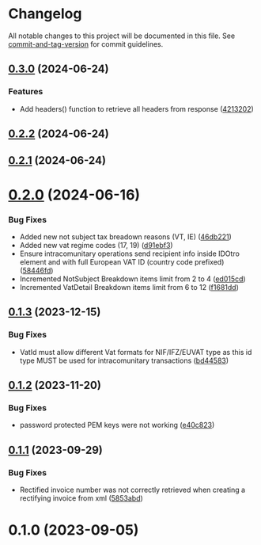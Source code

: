 # Changelog

All notable changes to this project will be documented in this file. See [commit-and-tag-version](https://github.com/absolute-version/commit-and-tag-version) for commit guidelines.

## [0.3.0](https://github.com/Barnetik/tbai-php-lib/compare/v0.2.2...v0.3.0) (2024-06-24)


### Features

* Add headers() function to retrieve all headers from response ([4213202](https://github.com/Barnetik/tbai-php-lib/commit/42132020d21f68f17218763dbafcf87d4884968e))

## [0.2.2](https://github.com/Barnetik/tbai-php-lib/compare/v0.2.1...v0.2.2) (2024-06-24)

## [0.2.1](https://github.com/Barnetik/tbai-php-lib/compare/v0.2.0...v0.2.1) (2024-06-24)



# [0.2.0](https://github.com/Barnetik/tbai-php-lib/compare/v0.1.3...v0.2.0) (2024-06-16)


### Bug Fixes

* Added new not subject tax breadown reasons (VT, IE) ([46db221](https://github.com/Barnetik/tbai-php-lib/commit/46db2213f63c371eaf38aea365016d5c690586c2))
* Added new vat regime codes (17, 19) ([d91ebf3](https://github.com/Barnetik/tbai-php-lib/commit/d91ebf368fcb13c740e5193c2ef566f28e502eac))
* Ensure intracomunitary operations send recipient info inside IDOtro element and with full European VAT ID (country code prefixed) ([58446fd](https://github.com/Barnetik/tbai-php-lib/commit/58446fdc30e47ff572e010d400ba231aa3eebb57))
* Incremented NotSubject Breakdown items limit from 2 to 4 ([ed015cd](https://github.com/Barnetik/tbai-php-lib/commit/ed015cd37bf14aed602d0b8701c3d482c4b46d41))
* Incremented VatDetail Breakdown items limit from 6 to 12 ([f1681dd](https://github.com/Barnetik/tbai-php-lib/commit/f1681ddb612c7df814da5071c3f0aeae74eb5ea9))



## [0.1.3](https://github.com/Barnetik/tbai-php-lib/compare/v0.1.2...v0.1.3) (2023-12-15)


### Bug Fixes

* VatId must allow different Vat formats for NIF/IFZ/EUVAT type as this id type MUST be used for intracomunitary transactions ([bd44583](https://github.com/Barnetik/tbai-php-lib/commit/bd445838ecb74c9aa9d8379d0d1b3339661bf664))



## [0.1.2](https://github.com/Barnetik/tbai-php-lib/compare/v0.1.1...v0.1.2) (2023-11-20)


### Bug Fixes

* password protected PEM keys were not working ([e40c823](https://github.com/Barnetik/tbai-php-lib/commit/e40c8230b4962e20a862225685c8f34ea7f50699))



## [0.1.1](https://github.com/Barnetik/tbai-php-lib/compare/v0.1.0...v0.1.1) (2023-09-29)


### Bug Fixes

* Rectified invoice number was not correctly retrieved when creating a rectifying invoice from xml ([5853abd](https://github.com/Barnetik/tbai-php-lib/commit/5853abd7980766072161d4cfa57e364730c9aa53))



# 0.1.0 (2023-09-05)
